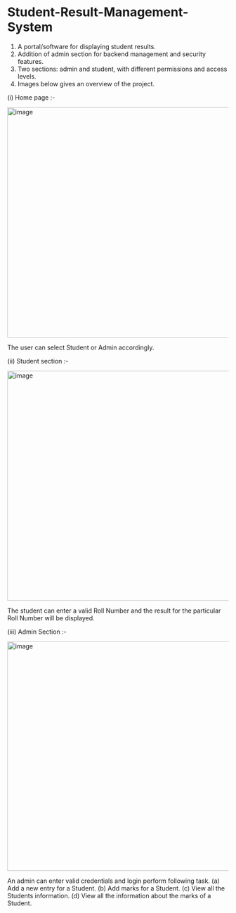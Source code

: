 # Student-Result-Management-System
1. A portal/software for displaying student results.
2. Addition of admin section for backend management and security features.
3. Two sections: admin and student, with different permissions and access levels.
4. Images below gives an overview of the project.

(i) Home page :- 

<img width="525" alt="image" src="https://github.com/SuyashGaneshKadam/Student-Result-Management-System/assets/122480150/719fd95e-38a2-4cf0-a40a-cef35e0251dd">

The user can select Student or Admin accordingly.


(ii) Student section :-

<img width="524" alt="image" src="https://github.com/SuyashGaneshKadam/Student-Result-Management-System/assets/122480150/94e9658b-5e38-4f0b-be15-b9c45c165a80">

The student can enter a valid Roll Number and the result for the particular Roll Number will be displayed.

(iii) Admin Section :- 

<img width="523" alt="image" src="https://github.com/SuyashGaneshKadam/Student-Result-Management-System/assets/122480150/2c9ec11d-5210-4bdb-bc15-002e54662ed0">

An admin can enter valid credentials and login perform following task.
(a) Add a new entry for a Student.
(b) Add marks for a Student.
(c) View all the Students information.
(d) View all the information about the marks of a Student.
